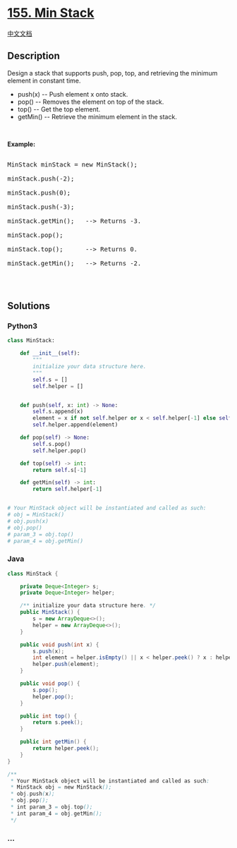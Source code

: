 # [155. Min Stack](https://leetcode.com/problems/min-stack)

[中文文档](/solution/0100-0199/0155.Min%20Stack/README.md)

## Description

<p>Design a stack that supports push, pop, top, and retrieving the minimum element in constant time.</p>

<ul>
    <li>push(x) -- Push element x onto stack.</li>
    <li>pop() -- Removes the element on top of the stack.</li>
    <li>top() -- Get the top element.</li>
    <li>getMin() -- Retrieve the minimum element in the stack.</li>
</ul>

<p>&nbsp;</p>

<p><b>Example:</b></p>

<pre>

MinStack minStack = new MinStack();

minStack.push(-2);

minStack.push(0);

minStack.push(-3);

minStack.getMin();   --&gt; Returns -3.

minStack.pop();

minStack.top();      --&gt; Returns 0.

minStack.getMin();   --&gt; Returns -2.

</pre>

<p>&nbsp;</p>

## Solutions

<!-- tabs:start -->

### **Python3**

```python
class MinStack:

    def __init__(self):
        """
        initialize your data structure here.
        """
        self.s = []
        self.helper = []


    def push(self, x: int) -> None:
        self.s.append(x)
        element = x if not self.helper or x < self.helper[-1] else self.helper[-1]
        self.helper.append(element)

    def pop(self) -> None:
        self.s.pop()
        self.helper.pop()

    def top(self) -> int:
        return self.s[-1]

    def getMin(self) -> int:
        return self.helper[-1]


# Your MinStack object will be instantiated and called as such:
# obj = MinStack()
# obj.push(x)
# obj.pop()
# param_3 = obj.top()
# param_4 = obj.getMin()
```

### **Java**

```java
class MinStack {

    private Deque<Integer> s;
    private Deque<Integer> helper;

    /** initialize your data structure here. */
    public MinStack() {
        s = new ArrayDeque<>();
        helper = new ArrayDeque<>();
    }

    public void push(int x) {
        s.push(x);
        int element = helper.isEmpty() || x < helper.peek() ? x : helper.peek();
        helper.push(element);
    }

    public void pop() {
        s.pop();
        helper.pop();
    }

    public int top() {
        return s.peek();
    }

    public int getMin() {
        return helper.peek();
    }
}

/**
 * Your MinStack object will be instantiated and called as such:
 * MinStack obj = new MinStack();
 * obj.push(x);
 * obj.pop();
 * int param_3 = obj.top();
 * int param_4 = obj.getMin();
 */
```

### **...**

```

```

<!-- tabs:end -->
